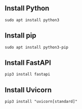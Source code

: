 ## Install Python
`sudo apt install python3`

## Install pip
`sudo apt install python3-pip`

## Install FastAPI
`pip3 install fastapi`

## Install Uvicorn
`pip3 install "uvicorn[standard]"`